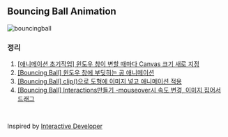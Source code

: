 ## Bouncing Ball Animation

![bouncingball](https://user-images.githubusercontent.com/52592748/107151575-a80f6180-69a6-11eb-8f3e-11119ffd9714.gif)

### 정리
1. [[애니메이션 초기작업] 윈도우 창이 변할 때마다 Canvas 크기 새로 지정](https://velog.io/@jehjong/JS-Canvas-Animation-Bouncing-Ball)
2. [[Bouncing Ball] 윈도우 창에 부딪히는 공 애니메이션](https://velog.io/@jehjong/JS-Canvas-Animation-Bouncing-Ball-klwrfb15)
3. [[Bouncing Ball] clip()으로 도형에 이미지 넣고 애니메이션 적용](https://velog.io/@jehjong/Bouncing-Ball-clip%EC%9C%BC%EB%A1%9C-%EB%8F%84%ED%98%95%EC%97%90-%EC%9D%B4%EB%AF%B8%EC%A7%80-%EB%84%A3%EA%B8%B0)
4. [[Bouncing Ball] Interactions만들기 -mouseover시 속도 변경, 이미지 집어서 드래그](https://velog.io/@jehjong/Bouncing-Ball-Interactions%EB%A7%8C%EB%93%A4%EA%B8%B0-mouseover%EC%8B%9C-%EC%86%8D%EB%8F%84-%EB%B3%80%EA%B2%BD-%EC%9D%B4%EB%AF%B8%EC%A7%80-%EC%A7%91%EC%96%B4%EC%84%9C-%EB%93%9C%EB%9E%98%EA%B7%B8)


<br>

Inspired by [Interactive Developer](https://www.youtube.com/watch?v=sLCiI6d5vTM&t=168s)